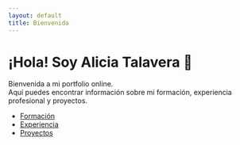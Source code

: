 ```yaml
---
layout: default
title: Bienvenida
---
```


# ¡Hola! Soy Alicia Talavera 👋

Bienvenida a mi portfolio online.  
Aquí puedes encontrar información sobre mi formación, experiencia profesional y proyectos.

- [Formación](formacion)
- [Experiencia](experiencia)
- [Proyectos](proyectos)
